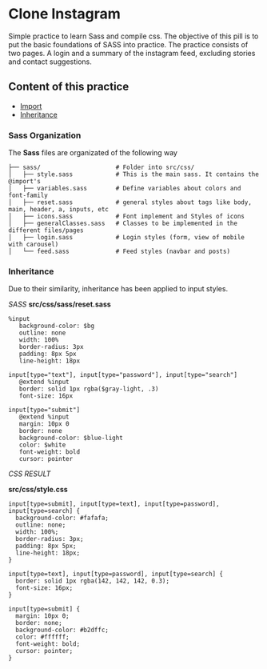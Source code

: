 # Clone Instagram

Simple practice to learn Sass and compile css. The objective of this pill is to put the basic foundations of SASS into practice.
The practice consists of two pages. A login and a summary of the instagram feed, excluding stories and contact suggestions.

## Content of this practice
   - [Import](#sass-organization)
   - [Inheritance](#inheritance)



### Sass Organization
The **Sass** files are organizated of the following way

```
├── sass/                     # Folder into src/css/
│   ├── style.sass            # This is the main sass. It contains the @import's
│   ├── variables.sass        # Define variables about colors and font-family 
│   ├── reset.sass            # general styles about tags like body, main, header, a, inputs, etc
│   ├── icons.sass            # Font implement and Styles of icons 
│   ├── generalClasses.sass   # Classes to be implemented in the different files/pages 
│   ├── login.sass            # Login styles (form, view of mobile with carousel) 
│   └── feed.sass             # Feed styles (navbar and posts) 
```

### Inheritance
Due to their similarity, inheritance has been applied to input styles.

*SASS*
**src/css/sass/reset.sass**
```
%input
   background-color: $bg
   outline: none
   width: 100%
   border-radius: 3px
   padding: 8px 5px
   line-height: 18px

input[type="text"], input[type="password"], input[type="search"]
   @extend %input
   border: solid 1px rgba($gray-light, .3)
   font-size: 16px

input[type="submit"]
   @extend %input
   margin: 10px 0
   border: none
   background-color: $blue-light
   color: $white
   font-weight: bold
   cursor: pointer
```

*CSS RESULT*

**src/css/style.css**
```
input[type=submit], input[type=text], input[type=password], input[type=search] {
  background-color: #fafafa;
  outline: none;
  width: 100%;
  border-radius: 3px;
  padding: 8px 5px;
  line-height: 18px;
}

input[type=text], input[type=password], input[type=search] {
  border: solid 1px rgba(142, 142, 142, 0.3);
  font-size: 16px;
}

input[type=submit] {
  margin: 10px 0;
  border: none;
  background-color: #b2dffc;
  color: #ffffff;
  font-weight: bold;
  cursor: pointer;
}

```
